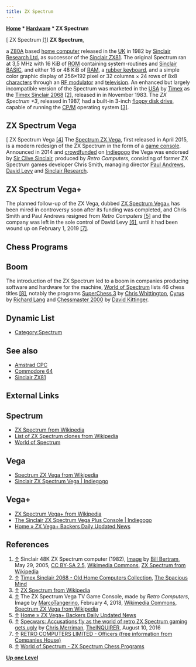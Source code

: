 ```yaml
---
title: ZX Spectrum
---
```

**[Home](Home "Home") \* [Hardware](Hardware "Hardware") \* ZX Spectrum**

[ ZX Spectrum <a id="cite-note-1" href="#cite-ref-1">[1]</a>
**ZX Spectrum**,

a [Z80A](Z80 "Z80") based [home computer](https://en.wikipedia.org/wiki/Home_computer) released in the [UK](https://en.wikipedia.org/wiki/United_Kingdom) in 1982 by [Sinclair Research Ltd.](https://en.wikipedia.org/wiki/Sinclair_Research) as successor of the [Sinclair ZX81](Sinclair_ZX81 "Sinclair ZX81"). The original Spectrum ran at 3,5 MHz with 16 KiB of [ROM](Memory#ROM "Memory") containing system-routines and [Sinclair BASIC](Basic#Sinclair "Basic"), and either 16 or 48 KiB of [RAM](Memory#ROM "Memory"), a [rubber keyboard](https://en.wikipedia.org/wiki/Chiclet_keyboard), and a simple color graphic display of 256×192 pixel or 32 columns × 24 rows of 8x8 [characters](https://en.wikipedia.org/wiki/ZX_Spectrum_character_set) through an [RF modulator](https://en.wikipedia.org/wiki/RF_modulator) and [television](https://en.wikipedia.org/wiki/Television). An enhanced but largely incompatible version of the Spectrum was marketed in the [USA](https://en.wikipedia.org/wiki/United_States) by [Timex](https://en.wikipedia.org/wiki/Timex_Group_USA) as the [Timex Sinclair 2068](https://en.wikipedia.org/wiki/Timex_Sinclair_2068) <a id="cite-note-2" href="#cite-ref-2">[2]</a>, released in in November 1983. The _ZX Spectrum +3_, released in 1987, had a built-in 3-inch [floppy disk drive](https://en.wikipedia.org/wiki/Floppy_disk), capable of running the [CP/M](https://en.wikipedia.org/wiki/CP/M) operating system <a id="cite-note-3" href="#cite-ref-3">[3]</a>.

## ZX Spectrum Vega

[ ZX Spectrum Vega [[4]](#cite*note-4)
The [Spectrum ZX Vega](https://en.wikipedia.org/wiki/ZX_Spectrum_Vega), first released in April 2015, is a modern redesign of the ZX Spectrum in the form of a [game console](https://en.wikipedia.org/wiki/Video_game_console). Announced in 2014 and [crowdfunded](https://en.wikipedia.org/wiki/Crowdfunding) on [Indiegogo](https://en.wikipedia.org/wiki/Indiegogo) the Vega was endorsed by [Sir Clive Sinclair](https://en.wikipedia.org/wiki/Clive_Sinclair), produced by *Retro Computers*, consisting of former ZX Spectrum games developer Chris Smith, managing director [Paul Andrews](https://en.wikipedia.org/wiki/Paul_Andrews*%28producer%29), [David Levy](David_Levy "David Levy") and [Sinclair Research](https://en.wikipedia.org/wiki/Sinclair_Research).

## ZX Spectrum Vega+

The planned follow-up of the ZX Vega, dubbed [ZX Spectrum Vega+](https://en.wikipedia.org/wiki/ZX_Spectrum_Vega%2B) has been mired in controversy soon after its funding was completed,
and Chris Smith and Paul Andrews resigned from _Retro Computers_ <a id="cite-note-5" href="#cite-ref-5">[5]</a> and the company was left in the sole control of David Levy <a id="cite-note-6" href="#cite-ref-6">[6]</a>, until it had been wound up on February 1, 2019 <a id="cite-note-7" href="#cite-ref-7">[7]</a>.

## Chess Programs

## Boom

The introduction of the ZX Spectrum led to a boom in companies producing software and hardware for the machine, [World of Spectrum](https://en.wikipedia.org/wiki/World_of_Spectrum) lists 46 chess titles <a id="cite-note-8" href="#cite-ref-8">[8]</a>,
notably the programs [SuperChess 3](SuperChess "SuperChess") by [Chris Whittington](Chris_Whittington "Chris Whittington"), [Cyrus](Cyrus "Cyrus") by [Richard Lang](Richard_Lang "Richard Lang") and [Chessmaster 2000](Chessmaster#2000 "Chessmaster") by [David Kittinger](David_Kittinger "David Kittinger").

## Dynamic List

- [Category:Spectrum](Category:Spectrum "Category:Spectrum")

## See also

- [Amstrad CPC](Amstrad_CPC "Amstrad CPC")
- [Commodore 64](Commodore_64 "Commodore 64")
- [Sinclair ZX81](Sinclair_ZX81 "Sinclair ZX81")

## External Links

## Spectrum

- [ZX Spectrum from Wikipedia](https://en.wikipedia.org/wiki/ZX_Spectrum)
- [List of ZX Spectrum clones from Wikipedia](https://en.wikipedia.org/wiki/List_of_ZX_Spectrum_clones)
- [World of Spectrum](http://www.worldofspectrum.org/)

## Vega

- [Spectrum ZX Vega from Wikipedia](https://en.wikipedia.org/wiki/ZX_Spectrum_Vega)
- [Sinclair ZX Spectrum Vega | Indiegogo](https://www.indiegogo.com/projects/sinclair-zx-spectrum-vega#/)

## Vega+

- [ZX Spectrum Vega+ from Wikipedia](https://en.wikipedia.org/wiki/ZX_Spectrum_Vega%2B)
- [The Sinclair ZX Spectrum Vega Plus Console | Indiegogo](https://www.indiegogo.com/projects/the-sinclair-zx-spectrum-vega-plus-console#/)
- [Home » ZX Vega+ Backers Daily Updated News](http://www.zxvega.co.uk/)

## References

1. <a id="cite-ref-1" href="#cite-note-1">↑</a> Sinclair 48K ZX Spectrum computer (1982), [Image](https://commons.wikimedia.org/wiki/File:ZXSpectrum48k.jpg) by [Bill Bertram](https://commons.wikimedia.org/wiki/User:Pixel8), May 29, 2005, [CC BY-SA 2.5](https://creativecommons.org/licenses/by-sa/2.5/deed.en), [Wikimedia Commons](https://en.wikipedia.org/wiki/Wikimedia_Commons), [ZX Spectrum from Wikipedia](https://en.wikipedia.org/wiki/ZX_Spectrum)
2. <a id="cite-ref-2" href="#cite-note-2">↑</a> [Timex Sinclair 2068 - Old Home Computers Collection](http://www.spacious-mind.com/html/timex_sinclair_2068.html), [The Spacious Mind](The_Spacious_Mind "The Spacious Mind")
3. <a id="cite-ref-3" href="#cite-note-3">↑</a> [ZX Spectrum from Wikipedia](https://en.wikipedia.org/wiki/ZX_Spectrum)
4. <a id="cite-ref-4" href="#cite-note-4">↑</a> The ZX Spectrum Vega TV Game Console, made by _Retro Computers_, Image by [MarcoTangerino](https://commons.wikimedia.org/wiki/User:MarcoTangerino), February 4, 2018, [Wikimedia Commons](https://en.wikipedia.org/wiki/Wikimedia_Commons), [Spectrum ZX Vega from Wikipedia](https://en.wikipedia.org/wiki/ZX_Spectrum_Vega)
5. <a id="cite-ref-5" href="#cite-note-5">↑</a> [Home » ZX Vega+ Backers Daily Updated News](http://www.zxvega.co.uk/)
6. <a id="cite-ref-6" href="#cite-note-6">↑</a> [Specwars: Accusations fly as the world of retro ZX Spectrum gaming gets ugly](https://www.theinquirer.net/inquirer/news/2467530/specwars-accusations-fly-as-the-world-of-retro-zx-spectrum-gaming-gets-ugly) by [Chris Merriman](https://www.theinquirer.net/author/profile/2960/chris-merriman), [TheINQUIRER](https://en.wikipedia.org/wiki/The_Inquirer), August 10, 2016
7. <a id="cite-ref-7" href="#cite-note-7">↑</a> [RETRO COMPUTERS LIMITED - Officers (free information from Companies House)](https://beta.companieshouse.gov.uk/company/08831435/officers)
8. <a id="cite-ref-8" href="#cite-note-8">↑</a> [World of Spectrum - ZX Spectrum Chess Programs](http://tinyurl.com/qjz7fm6)

**[Up one Level](Hardware "Hardware")**


